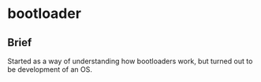 # bootloader

## Brief
Started as a way of understanding how bootloaders work, but turned out to be development of an OS.


